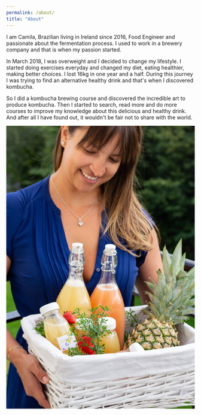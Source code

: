 ```yaml
---
permalink: /about/
title: "About"
---
```


<main id="main" class="page-content" aria-label="Content">
  <div class="inner">
    <div class="entry-wrap">
      <div class="entry-content">
        <p>I am Camila, Brazilian living in Ireland since 2016, Food Engineer and passionate about the fermentation process. I used to work in a brewery company and that is when my passion started.</p>
        <p>In March 2018, I was overweight and I decided to change my lifestyle. I started doing exercises everyday and changed my diet, eating healthier, making better choices. I lost 16kg in one year and a half. During this journey I was trying to find an alternative healthy drink and that's when I discovered kombucha.</p>
        <p>So I did a kombucha brewing course and discovered the incredible art to produce kombucha. Then I started to search, read more and do more courses to improve my knowledge about this delicious and healthy drink. And after all I have found out, it wouldn't be fair not to share with the world.</p>
      </div>
      <aside class="entry-sidebar">
          <img class="author-picture" src="/assets/images/bio.jpeg" alt="Camila Curvelo" />
      </aside>
    </div>
  </div>
</main>
